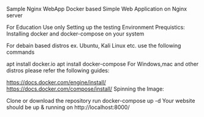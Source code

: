 Sample Nginx WebApp
Docker based Simple Web Application on Nginx server

For Education Use only
Setting up the testing Environment
Prequistics: Installing docker and docker-compose on your system

For debain based distros ex. Ubuntu, Kali Linux etc. use the following commands

apt install docker.io
apt install docker-compose
For Windows,mac and other distros please refer the following guides:

https://docs.docker.com/engine/install/
https://docs.docker.com/compose/install/
Spinning the Image:

Clone or download the repository
run docker-compose up -d
Your website should be up & running on http://localhost:8000/
